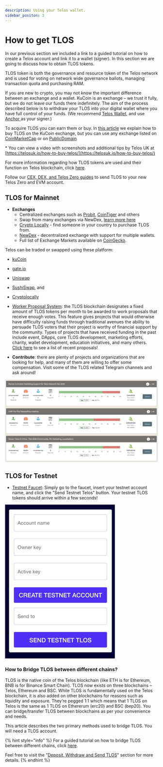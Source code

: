 ```yaml
---
description: Using your Telos wallet.
sidebar_positon: 3
---
```


# How to get TLOS

In our previous section we included a link to a guided tutorial on how to create a Telos account and link it to a wallet (signer). In this section we are going to discuss how to obtain TLOS tokens.

TLOS token is both the governance and resource token of the Telos network and is used for voting on network wide governance ballots, managing transaction quota and purchasing RAM. &#x20;

If you are new to crypto, you may not know the important difference between an exchange and a wallet. KuCoin is an exchange – we trust it fully, but we do not leave our funds there indefinitely. The aim of the process described below is to withdraw your TLOS into your digital wallet where you have full control of your funds. (We recommend [Telos Wallet](https://wallet.telos.net), and use [Anchor ](https://greymass.com/anchor/)as your signer.)&#x20;

To acquire TLOS you can earn them or buy. In [this article](https://help.telos.net/en\_US/getting-started/how-to-buy-tlos) we explain how to buy TLOS on the KuCoin exchange, but you can use any exchange listed on [CoinMarketCap](https://coinmarketcap.com/currencies/telos/markets/) or on [PublicDomain](https://coinmarketcap.com/currencies/telos/markets/)

\* You can view a video with screenshots and additional tips by Telos UK at [https://telosuk.io/how-to-buy-telos/](https://telosuk.io/how-to-buy-telos/)

For more information regarding how TLOS tokens are used and their function on Telos blockchain, click [here](https://help.telos.net/en\_US/getting-started/what-is-the-telos-tlos-cryptocurrency-used-for).

Follow our [CEX, DEX, and Telos Zero guides](https://help.telos.net/en\_US/evm) to send TLOS to your new Telos Zero and EVM account.

## TLOS for Mainnet

*   **Exchanges**
    * Centralized exchanges such as [Probit](https://www.probit.com), [CoinTiger](https://www.cointiger.com) and others
    * Swap from many exchanges via NewDex, [learn more here](https://www.telos.net/telos-news/tlos-now-available-to-purchase-using-major-exchanges-with-the-help-of-defi)
    * [Crypto Locally](https://cryptolocally.com/en/tlos/buy) - find someone in your country to purchase TLOS from.
    * [NewDex](https://newdex.io/trade/eosio.token-tlos-eos) - decentralized exchange with support for multiple wallets.
    * Full list of Exchange Markets available on [CoinGecko](https://www.coingecko.com/en/coins/telos#markets).



Telos can be traded or swapped using these platform:

* [kuCoin](https://www.kucoin.com/trade/TLOS-USDT)
* [gate.io](https://www.gate.io/fr/trade/TLOS\_USDT)
* [Uniswap](https://app.uniswap.org/#/swap?use=V2?inputCurrency=ETH\&outputCurrency=0x7825e833d495f3d1c28872415a4aee339d26ac88)
* [SushiSwap](https://app.sushi.com/en/swap), and
* [Cryptolocally](https://cryptolocally.com/en/crypto-offers/?type=buy\&crypto=TLOS\&location=any\&currency=any)



* [Worker Proposal System](https://medium.com/telos-foundation/telos-user-guide-tutorial-worker-proposals-b9b5f422ef08): the TLOS blockchain designates a fixed amount of TLOS tokens per month to be awarded to work proposals that receive enough votes. This feature gives projects that would otherwise have difficulty raising funds through traditional avenues the ability to persuade TLOS voters that their project is worthy of financial support by the community. Types of projects that have received funding in the past include event, DApps, core TLOS development, marketing efforts, charity, wallet development, education initiatives, and many others. [Click here](https://chainspector.io/governance) to see a list of recent proposals!
* **Contribute**: there are plenty of projects and organizations that are looking for help, and many of them are willing to offer some compensation. Visit some of the TLOS related Telegram channels and ask around!

![Example of a few WPS proposals that successfully received their requested funding](<../../../static/img/work_proposal.png>)

## TLOS for Testnet

* [Testnet Faucet](https://app.telos.net/testnet/developers): Simply go to the faucet, insert your testnet account name, and click the "Send Testnet Telos" button. Your testnet TLOS tokens should arrive within a few seconds!

![](<../../../static/img/faucet_50.png>)

### How to Bridge TLOS between different chains?

TLOS is the native coin of the Telos blockchain (like ETH is for Ethereum, BNB is for Binance Smart Chain). TLOS now exists on three blockchains – Telos, Ethereum and BSC. While TLOS is fundamentally used on the Telos blockchain, it is also added on other blockchains for reasons such as liquidity and exposure. They’re pegged 1:1 which means that 1 TLOS on Telos is the same as 1 TLOS on Ethererum (erc20) and BSC (bep20). You can bridge/transfer TLOS between blockchains as per your convenience and needs.

This article describes the two primary methods used to bridge TLOS. You will need a TLOS account.

{% hint style="info" %}
For a guided tutorial on how to bridge TLOS between different chains, click [here](getting-some-tlos.md#undefined).

Feel free to visit the "[Deposit, Withdraw and Send TLOS](./deposit-withdraw-and-send-tlos.md)" section for more details.
{% endhint %}
